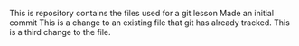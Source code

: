 This is repository contains the files used for a git lesson
Made an initial commit
This is a change to an existing file that git has already tracked.
This is a third change to the file.

